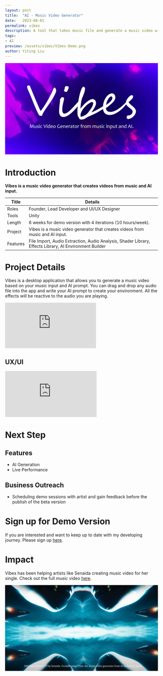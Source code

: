 ```yaml
---
layout: post
title:  "AI - Music Video Generator"
date:   2023-08-01
permalink: vibes
description: A tool that takes music file and generate a music video with the help of AI.
tags: 
- AI
preview: /assets/vibes/Vibes-Demo.png
author: Yiting Liu 
---
```


![assets/vibes/Vibes-Demo.png](assets/vibes/Vibes-Demo.png)

# Introduction 
**Vibes is a music video generator that creates videos from music and AI input.** 


| Title                     | Details |
|---------------------------|-----------------------------------|
| Roles                     | Founder, Lead Developer and UI/UX Designer |
| Tools                     | Unity        |                     
| Length                    | 6 weeks for demo version with 4 iterations (10 hours/week).  |
| Project                   | Vibes is a music video generator that creates videos from music and AI input.|
| Features |File Import, Audio Extraction, Audio Analysis, Shader Library, Effects Library, AI Environment Builder |

# Project Details
Vibes is a desktop application that allows you to generate a music video based on your music input and AI prompt. You can drag and drop any audio file into the app and write your AI prompt to create your environment. All the effects will be reactive to the audio you are playing. 

<div class="iframe-container">
<iframe class="responsive-iframe" src="https://player.vimeo.com/video/921391052" frameborder="0" allow="autoplay; fullscreen" allowfullscreen></iframe>
</div>

## UX/UI 
<div class="iframe-container">
<iframe  class="responsive-iframe" style="border: 1px solid rgba(0, 0, 0, 0.1);"  src="https://www.figma.com/embed?embed_host=share&url=https%3A%2F%2Fwww.figma.com%2Fproto%2FVl0yckmhGD2QqcPjNdL1Ce%2FVibes---Music-Video-Generator---V2%3Ftype%3Ddesign%26node-id%3D16-259%26t%3D6LsntWAHBbjbM8SC-1%26scaling%3Dscale-down%26page-id%3D0%253A1%26starting-point-node-id%3D16%253A259%26mode%3Ddesign" allowfullscreen></iframe>
</div>

<!-- 
old demo video
<div class="iframe-container">
<iframe class="responsive-iframe" src="https://www.youtube.com/embed/F4_eFN4nDvY?si=6NupHJUfLoSSSseo" title="YouTube video player" frameborder="0" allow="accelerometer; autoplay; clipboard-write; encrypted-media; gyroscope; picture-in-picture" allowfullscreen></iframe>
</div> -->

# Next Step 
## Features 
- AI Generation 
- Live Performance 

## Business Outreach 
- Scheduling demo sessions with artist and gain feedback before the publish of the beta version 

# Sign up for Demo Version 
If you are interested and want to keep up to date with my developing journey. Please sign up [here](https://forms.gle/ySRtL2CbgV4MhnVS9). 


# Impact 
Vibes has been helping artists like Senaida creating music video for her single. Check out the full music video [here](https://www.youtube.com/watch?v=75dgvDc4Sjc).

![assets/vibes/OrbitalXVI-Vibes-Still3.jpg](assets/vibes/OrbitalXVI-Vibes-Still3.jpg)